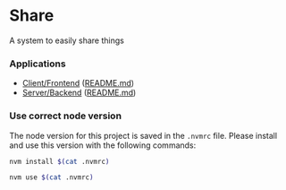 # Share
A system to easily share things

### Applications

- [Client/Frontend](./client) ([README.md](./client/README.md))
- [Server/Backend](./server) ([README.md](./server/README.md))

### Use correct node version

The node version for this project is saved in the `.nvmrc` file. Please install and use this version with the following commands:

```sh
nvm install $(cat .nvmrc)
```

```sh
nvm use $(cat .nvmrc)
```
